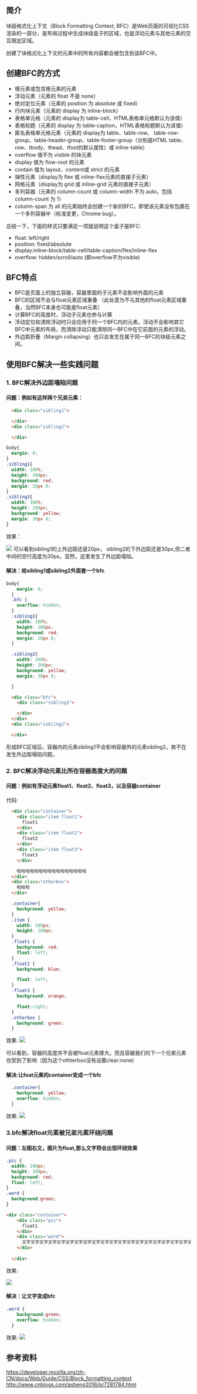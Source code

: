 ## 简介
块级格式化上下文（Block Formatting Context, BFC）是Web页面的可视化CSS渲染的一部分，是布局过程中生成块级盒子的区域，也是浮动元素与其他元素的交互限定区域。

创建了块格式化上下文的元素中的所有内容都会被包含到该BFC中。

## 创建BFC的方式
- 根元素或包含根元素的元素
- 浮动元素（元素的 float 不是 none）
- 绝对定位元素（元素的 position 为 absolute 或 fixed）
- 行内块元素（元素的 display 为 inline-block）
- 表格单元格（元素的 display为 table-cell，HTML表格单元格默认为该值）
- 表格标题（元素的 display 为 table-caption，HTML表格标题默认为该值）
- 匿名表格单元格元素（元素的 display为 table、table-row、 table-row-group、table-header-group、table-footer-group（分别是HTML table、row、tbody、thead、tfoot的默认属性）或 inline-table）
- overflow 值不为 visible 的块元素
- display 值为 flow-root 的元素
- contain 值为 layout、content或 strict 的元素
- 弹性元素（display为 flex 或 inline-flex元素的直接子元素）
- 网格元素（display为 grid 或 inline-grid 元素的直接子元素）
- 多列容器（元素的 column-count 或 column-width 不为 auto，包括 column-count 为 1）
- column-span 为 all 的元素始终会创建一个新的BFC，即使该元素没有包裹在一个多列容器中（标准变更，Chrome bug）。

总结一下，下面的样式只要满足一项就说明这个盒子是BFC:
- float: left/right
- position: fixed/absolute
- display:inline-block/table-cell/table-caption/flex/inline-flex
- overflow: hidden/scroll/auto (即overflow不为visible)

## BFC特点
- BFC是页面上的独立容器，容器里面的子元素不会影响外面的元素
- BFC的区域不会与float元素区域重叠 （此处意为不与其他的float元素区域重叠，当然BFC本身也可能是float元素）
- 计算BFC的高度时，浮动子元素也参与计算
- 浮动定位和清除浮动时只会应用于同一个BFC内的元素。浮动不会影响其它BFC中元素的布局，而清除浮动只能清除同一BFC中在它前面的元素的浮动。
- 外边距折叠（Margin collapsing）也只会发生在属于同一BFC的块级元素之间。

## 使用BFC解决一些实践问题
### 1. BFC解决外边距塌陷问题
#### 问题：例如有这样两个兄弟元素：

```html
  <div class="sibling1">

  </div>
  <div class="sibling2">

  </div>
```

```css
body{
  margin: 0;
}
.sibling1{
  width: 100%;
  height: 100px;
  background: red;
  margin: 20px 0;
}
.sibling2{
  width: 100%;
  height: 200px;
  background: yellow;
  margin: 30px 0;
}
```

效果：

<img src='./img/marginCollapse/siblingCollapse.png'>
可以看到sibling1的上外边距还是20px， sibling2的下外边距还是30px,但二者中间的空行高度为30px。显然，这里发生了外边距塌陷。

#### 解决：给sibling1或sibling2外面套一个bfc
```css
body{
    margin: 0;
  }
  .bfc {
    overflow: hidden;
  }
  .sibling1{
    width: 100%;
    height: 100px;
    background: red;
    margin: 20px 0;
  }

  .sibling2{
    width: 100%;
    height: 200px;
    background: yellow;
    margin: 30px 0;

  }
``` 
```html
  <div class="bfc">
    <div class="sibling1">

    </div>
  </div>
  <div class="sibling2">

  </div>
```
形成BFC区域后，容器内的元素sibling1不会影响容器外的元素sibling2，故不在发生外边距塌陷问题。

### 2. BFC解决浮动元素比所在容器高度大的问题
#### 问题：例如有浮动元素float1、float2、float3，以及容器container
代码:
```html
  <div class="container">
    <div class="item float1">
      float1
    </div>
    <div class="item float2">
      float2
    </div>
    <div class="item float3">
      float3
    </div>

    哈哈哈哈哈哈哈哈哈哈哈哈哈哈哈哈
  </div>
  <div class="otherbox">
    啦啦啦
  </div>
```

```css
  .container{
    background: yellow;
  }
  .item {
    width: 100px;
    height: 100px;
  }
  .float1 {
    background: red;
    float: left;
  }
  .float2 {
    background: blue;

    float: left;
  }
  .float3 {
    background: orange;

    float:right;
  }
  .otherbox {
    background: green;
  }
```
效果:
<img src="./img/floatAndClear/smallHeightContainer.png">

可以看到，容器的高度并不会被float元素撑大。而且容器我们的下一个兄弟元素也受到了影响（因为这个othterbox没有设置clear:none)

#### 解决:让foat元素的container变成一个bfc
```css
  .container{
    background: yellow;
    overflow: hidden;
  }
```

效果:
<img src="./img/bfc/fixFloatContainerSmall.png">

### 3.bfc解决float元素被兄弟元素环绕问题

#### 问题：左图右文，图片为float,那么文字将会出现环绕效果
```css
.pic {
  width: 100px;
  height: 100px;
  background: red;
  float: left;
}
.word {
  background:green;
}
```
```html
<div class="container">
    <div class="pic">
      float1
    </div>
    <div class="word">
      文字文字文字文字文字文字文字文字文字文字文字文字文字文字文字文字文字文字文字文字文字文字文字文字文字文字文字文字文字文字文字文字文字文字文字文字文字文字文字文字文字文字文字文字文字文字文字文字文字文字文字文字文字文字文字文字文字文字文字文字文字文字文字文字文字文字文字文字文字文字文字文字文字文字文字文字文字文字文字文字文字文字文字文字文字文字文字文字文字文字文字文字文字文字文字文字文字文字文字文字文字文字文字文字文字文字文字文字文字文字文字文字文字文字文字文字文字文字文字文字文字文字文字文字
    </div>
    
  </div>
```

效果:

<img src="./img/bfc/textRoundImg.png">

#### 解决：让文字变成bfc
```css
.word {
    background:green;
    overflow: hidden;
  }
```

效果:
<img src="./img/bfc/fixTextRoundImg.png">

## 参考资料
<https://developer.mozilla.org/zh-CN/docs/Web/Guide/CSS/Block_formatting_context>
<http://www.cnblogs.com/asheng2016/p/7281784.html>